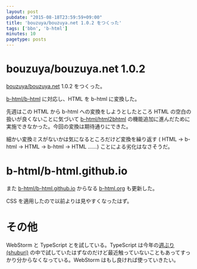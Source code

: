 ```yaml
---
layout: post
pubdate: "2015-08-18T23:59:59+09:00"
title: 'bouzuya/bouzuya.net 1.0.2 をつくった'
tags: ['bbn', 'b-html']
minutes: 10
pagetype: posts
---
```

# bouzuya/bouzuya.net 1.0.2

[bouzuya/bouzuya.net][] 1.0.2 をつくった。

[b-html/b-html][] に対応し、HTML を b-html に変換した。

先週はこの HTML から b-html への変換をしようとしたところ HTML の空白の扱いが良くないことに気づいて [b-html/html2bhtml][] の機能追加に進んだために実施できなかった。今回の変換は期待通りにできた。

細かい変換ミスがないかは気になるところだけど変換を繰り返す ( HTML → b-html → HTML → b-html → HTML ……) ことによる劣化はなさそうだ。

# b-html/b-html.github.io

また [b-html/b-html.github.io][] からなる  [b-html.org](http://b-html.org) も更新した。

CSS を適用したので以前よりは見やすくなったはず。

# その他

WebStorm と TypeScript とを試している。TypeScript は今年の[週ぶり (shuburi)](http://shuburi.org) の中で試していたはずなのだけど最近触っていないこともあってすっかり分からなくなっている。WebStorm はもし良ければ使っていきたい。

[b-html/b-html.github.io]: https://github.com/b-html/b-html.github.io
[b-html/b-html]: https://github.com/b-html/b-html
[b-html/html2bhtml]: https://github.com/b-html/html2bhtml
[bouzuya/bouzuya.net]: https://github.com/bouzuya/bouzuya.net
